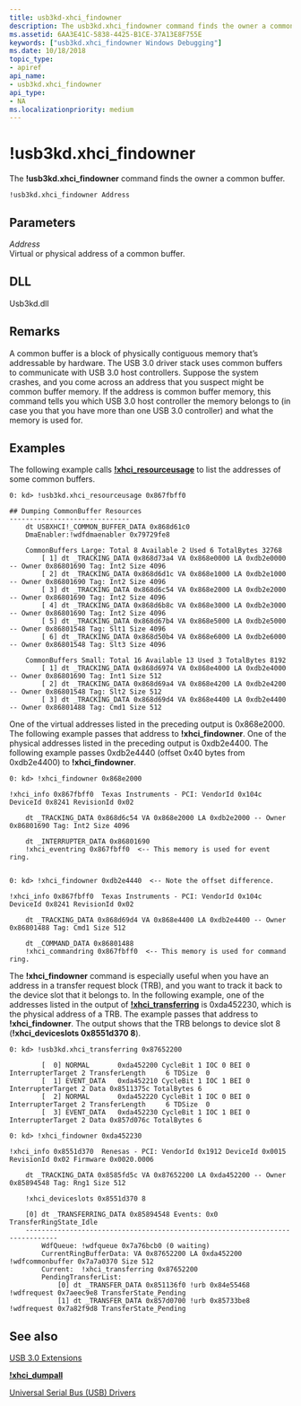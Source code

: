 ```yaml
---
title: usb3kd-xhci_findowner
description: The usb3kd.xhci_findowner command finds the owner a common buffer.
ms.assetid: 6AA3E41C-5838-4425-B1CE-37A13E8F755E
keywords: ["usb3kd.xhci_findowner Windows Debugging"]
ms.date: 10/18/2018
topic_type:
- apiref
api_name:
- usb3kd.xhci_findowner
api_type:
- NA
ms.localizationpriority: medium
---
```


# !usb3kd.xhci\_findowner


The **!usb3kd.xhci\_findowner** command finds the owner a common buffer.

```dbgcmd
!usb3kd.xhci_findowner Address
```

## <span id="ddk__devobj_dbg"></span><span id="DDK__DEVOBJ_DBG"></span>Parameters


<span id="_______Address______"></span><span id="_______address______"></span><span id="_______ADDRESS______"></span> *Address*   
Virtual or physical address of a common buffer.

## <span id="DLL"></span><span id="dll"></span>DLL


Usb3kd.dll

Remarks
-------

A common buffer is a block of physically contiguous memory that’s addressable by hardware. The USB 3.0 driver stack uses common buffers to communicate with USB 3.0 host controllers. Suppose the system crashes, and you come across an address that you suspect might be common buffer memory. If the address is common buffer memory, this command tells you which USB 3.0 host controller the memory belongs to (in case you that you have more than one USB 3.0 controller) and what the memory is used for.

Examples
--------

The following example calls [**!xhci\_resourceusage**](-usb3kd-xhci-resourceusage.md) to list the addresses of some common buffers.

```dbgcmd
0: kd> !usb3kd.xhci_resourceusage 0x867fbff0

## Dumping CommonBuffer Resources
------------------------------
    dt USBXHCI!_COMMON_BUFFER_DATA 0x868d61c0
    DmaEnabler:!wdfdmaenabler 0x79729fe8

    CommonBuffers Large: Total 8 Available 2 Used 6 TotalBytes 32768
        [ 1] dt _TRACKING_DATA 0x868d73a4 VA 0x868e0000 LA 0xdb2e0000 -- Owner 0x86801690 Tag: Int2 Size 4096
        [ 2] dt _TRACKING_DATA 0x868d6d1c VA 0x868e1000 LA 0xdb2e1000 -- Owner 0x86801690 Tag: Int2 Size 4096
        [ 3] dt _TRACKING_DATA 0x868d6c54 VA 0x868e2000 LA 0xdb2e2000 -- Owner 0x86801690 Tag: Int2 Size 4096
        [ 4] dt _TRACKING_DATA 0x868d6b8c VA 0x868e3000 LA 0xdb2e3000 -- Owner 0x86801690 Tag: Int2 Size 4096
        [ 5] dt _TRACKING_DATA 0x868d67b4 VA 0x868e5000 LA 0xdb2e5000 -- Owner 0x86801548 Tag: Slt1 Size 4096
        [ 6] dt _TRACKING_DATA 0x868d50b4 VA 0x868e6000 LA 0xdb2e6000 -- Owner 0x86801548 Tag: Slt3 Size 4096

    CommonBuffers Small: Total 16 Available 13 Used 3 TotalBytes 8192
        [ 1] dt _TRACKING_DATA 0x868d6974 VA 0x868e4000 LA 0xdb2e4000 -- Owner 0x86801690 Tag: Int1 Size 512
        [ 2] dt _TRACKING_DATA 0x868d69a4 VA 0x868e4200 LA 0xdb2e4200 -- Owner 0x86801548 Tag: Slt2 Size 512
        [ 3] dt _TRACKING_DATA 0x868d69d4 VA 0x868e4400 LA 0xdb2e4400 -- Owner 0x86801488 Tag: Cmd1 Size 512
```

One of the virtual addresses listed in the preceding output is 0x868e2000. The following example passes that address to **!xhci\_findowner**. One of the physical addresses listed in the preceding output is 0xdb2e4400. The following example passes 0xdb2e4440 (offset 0x40 bytes from 0xdb2e4400) to **!xhci\_findowner**.

```dbgcmd
0: kd> !xhci_findowner 0x868e2000 

!xhci_info 0x867fbff0  Texas Instruments - PCI: VendorId 0x104c DeviceId 0x8241 RevisionId 0x02

    dt _TRACKING_DATA 0x868d6c54 VA 0x868e2000 LA 0xdb2e2000 -- Owner 0x86801690 Tag: Int2 Size 4096

    dt _INTERRUPTER_DATA 0x86801690 
    !xhci_eventring 0x867fbff0  <-- This memory is used for event ring.


0: kd> !xhci_findowner 0xdb2e4440  <-- Note the offset difference.

!xhci_info 0x867fbff0  Texas Instruments - PCI: VendorId 0x104c DeviceId 0x8241 RevisionId 0x02

    dt _TRACKING_DATA 0x868d69d4 VA 0x868e4400 LA 0xdb2e4400 -- Owner 0x86801488 Tag: Cmd1 Size 512

    dt _COMMAND_DATA 0x86801488 
    !xhci_commandring 0x867fbff0  <-- This memory is used for command ring.
```

The **!xhci\_findowner** command is especially useful when you have an address in a transfer request block (TRB), and you want to track it back to the device slot that it belongs to. In the following example, one of the addresses listed in the output of [**!xhci\_transferring**](-usb3kd-xhci-transferring.md) is 0xda452230, which is the physical address of a TRB. The example passes that address to **!xhci\_findowner**. The output shows that the TRB belongs to device slot 8 (**!xhci\_deviceslots 0x8551d370 8**).

```dbgcmd
0: kd> !usb3kd.xhci_transferring 0x87652200

        [  0] NORMAL       0xda452200 CycleBit 1 IOC 0 BEI 0 InterrupterTarget 2 TransferLength     6 TDSize  0
        [  1] EVENT_DATA   0xda452210 CycleBit 1 IOC 1 BEI 0 InterrupterTarget 2 Data 0x8511375c TotalBytes 6
        [  2] NORMAL       0xda452220 CycleBit 1 IOC 0 BEI 0 InterrupterTarget 2 TransferLength     6 TDSize  0
        [  3] EVENT_DATA   0xda452230 CycleBit 1 IOC 1 BEI 0 InterrupterTarget 2 Data 0x857d076c TotalBytes 6

0: kd> !xhci_findowner 0xda452230 

!xhci_info 0x8551d370  Renesas - PCI: VendorId 0x1912 DeviceId 0x0015 RevisionId 0x02 Firmware 0x0020.0006

    dt _TRACKING_DATA 0x8585fd5c VA 0x87652200 LA 0xda452200 -- Owner 0x85894548 Tag: Rng1 Size 512

    !xhci_deviceslots 0x8551d370 8

    [0] dt _TRANSFERRING_DATA 0x85894548 Events: 0x0 TransferRingState_Idle
    ------------------------------------------------------------------------------
        WdfQueue: !wdfqueue 0x7a76bcb0 (0 waiting)
        CurrentRingBufferData: VA 0x87652200 LA 0xda452200 !wdfcommonbuffer 0x7a7a0370 Size 512
        Current:  !xhci_transferring 0x87652200
        PendingTransferList: 
            [0] dt _TRANSFER_DATA 0x851136f0 !urb 0x84e55468 !wdfrequest 0x7aeec9e8 TransferState_Pending
            [1] dt _TRANSFER_DATA 0x857d0700 !urb 0x85733be8 !wdfrequest 0x7a82f9d8 TransferState_Pending
```

## <span id="see_also"></span>See also


[USB 3.0 Extensions](usb-3-extensions.md)

[**!xhci\_dumpall**](-usb3kd-xhci-dumpall.md)

[Universal Serial Bus (USB) Drivers](https://go.microsoft.com/fwlink/p?LinkID=227351)

 

 






